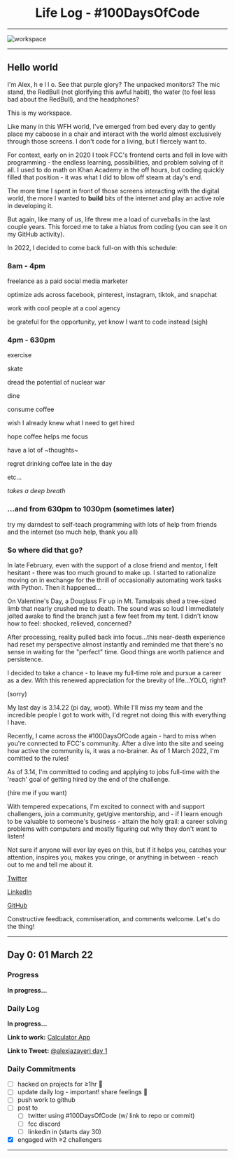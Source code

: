 <h1 align="center">Life Log - #100DaysOfCode</h1>

___

![workspace](assets/IMG_4044.png)

___

## Hello world

I'm Alex, h e l l o. See that purple glory? The unpacked monitors? The mic stand, the RedBull (not glorifying this awful habit), the water (to feel less bad about the RedBull), and the headphones?

This is my workspace. 

Like many in this WFH world, I've emerged from bed every day to gently place my caboose in a chair and interact with the world almost exclusively through those screens. I don't code for a living, but I fiercely want to.

For context, early on in 2020 I took FCC's frontend certs and fell in love with programming - the endless learning, possibilities, and problem solving of it all. I used to do math on Khan Academy in the off hours, but coding quickly filled that position - it was what I did to blow off steam at day's end. 

The more time I spent in front of those screens interacting with the digital world, the more I wanted to **build** bits of the internet and play an active role in developing it.

But again, like many of us, life threw me a load of curveballs in the last couple years. This forced me to take a hiatus from coding (you can see it on my GitHub activity).

In 2022, I decided to come back full-on with this schedule:

### 8am - 4pm 

freelance as a paid social media marketer

optimize ads across facebook, pinterest, instagram, tiktok, and snapchat 

work with cool people at a cool agency

be grateful for the opportunity, yet know I want to code instead (sigh)

### 4pm - 630pm
exercise

skate 

dread the potential of nuclear war 

dine 

consume coffee 

wish I already knew what I need to get hired 

hope coffee helps me focus 

have a lot of ~thoughts~

regret drinking coffee late in the day

etc...

*takes a deep breath* 

### ...and from 630pm to 1030pm (sometimes later)

try my darndest to self-teach programming with lots of help from friends and the internet (so much help, thank you all)

### So where did that go?

In late February, even with the support of a close friend and mentor, I felt hesitant - there was too much ground to make up. I started to rationalize moving on in exchange for the thrill of occasionally automating work tasks with Python. Then it happened...

On Valentine's Day, a Douglass Fir up in Mt. Tamalpais shed a tree-sized limb that nearly crushed me to death. The sound was so loud I immediately jolted awake to find the branch just a few feet from my tent. I didn't know how to feel: shocked, relieved, concerned? 

After processing, reality pulled back into focus...this near-death experience had reset my perspective almost instantly and reminded me that there's no sense in waiting for the "perfect" time. Good things are worth patience and persistence.

I decided to take a chance - to leave my full-time role and pursue a career as a dev. With this renewed appreciation for the brevity of life...YOLO, right? 

(sorry)

My last day is 3.14.22 (pi day, woot). While I'll miss my team and the incredible people I got to work with, I'd regret not doing this with everything I have.

Recently, I came across the #100DaysOfCode again - hard to miss when you're connected to FCC's community. After a dive into the site and seeing how active the community is, it was a no-brainer. As of 1 March 2022, I'm comitted to the rules!

As of 3.14, I'm committed to coding and applying to jobs full-time with the 'reach' goal of getting hired by the end of the challenge. 

(hire me if you want)

With tempered expecations, I'm excited to connect with and support challengers, join a community, get/give mentorship, and - if I learn enough to be valuable to someone's business - attain the holy grail: a career solving problems with computers and mostly figuring out why they don't want to listen!

Not sure if anyone will ever lay eyes on this, but if it helps you, catches your attention, inspires you, makes you cringe, or anything in between - reach out to me and tell me about it.

[Twitter](https://twitter.com/alexjazayeri)

[LinkedIn](https://www.linkedin.com/in/alex-ownejazayeri/)

[GitHub](https://github.com/alexownejazayeri)

Constructive feedback, commiseration, and comments welcome. Let's do the thing!

___

## Day 0: 01 March 22

### Progress

**In progress...**

### Daily Log 

**In progress...**

**Link to work:** [Calculator App](http://www.example.com)

**Link to Tweet:** [@alexjazayeri day 1]()

### Daily Commitments
- [ ] hacked on projects for ≥1hr 👾
- [ ] update daily log - important! share feelings 🌈 
- [ ] push work to github
- [ ] post to
  - [ ] twitter using #100DaysOfCode (w/ link to repo or commit)
  - [ ] fcc discord
  - [ ] linkedin in (starts day 30)
- [x] engaged with ≥2 challengers
___
